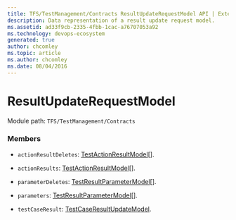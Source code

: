 ```yaml
---
title: TFS/TestManagement/Contracts ResultUpdateRequestModel API | Extensions for Azure DevOps Services
description: Data representation of a result update request model.
ms.assetid: ad33f9cb-2335-4fbb-1cac-a76707053a92
ms.technology: devops-ecosystem
generated: true
author: chcomley
ms.topic: article
ms.author: chcomley
ms.date: 08/04/2016
---
```


# ResultUpdateRequestModel

Module path: `TFS/TestManagement/Contracts`

### Members

- `actionResultDeletes`: [TestActionResultModel](../../../TFS/TestManagement/Contracts/TestActionResultModel.md)[].

- `actionResults`: [TestActionResultModel](../../../TFS/TestManagement/Contracts/TestActionResultModel.md)[].

- `parameterDeletes`: [TestResultParameterModel](../../../TFS/TestManagement/Contracts/TestResultParameterModel.md)[].

- `parameters`: [TestResultParameterModel](../../../TFS/TestManagement/Contracts/TestResultParameterModel.md)[].

- `testCaseResult`: [TestCaseResultUpdateModel](../../../TFS/TestManagement/Contracts/TestCaseResultUpdateModel.md).
